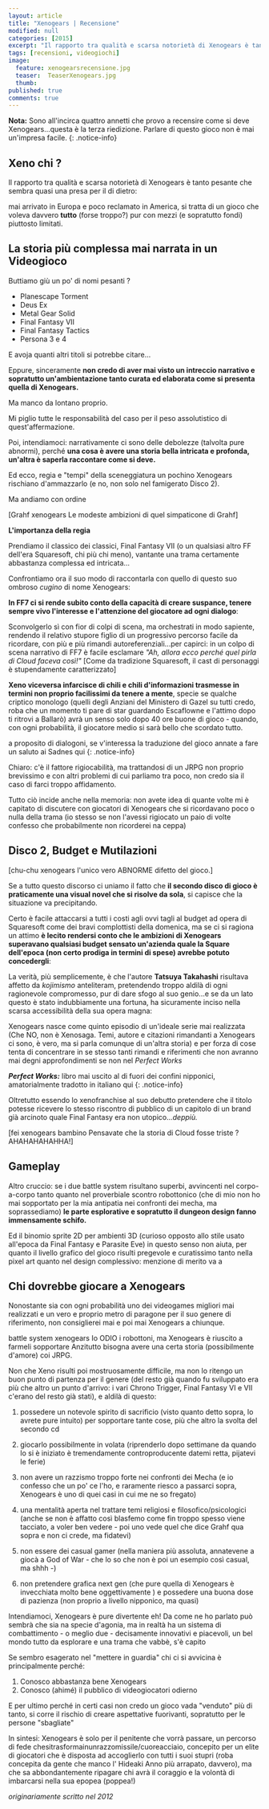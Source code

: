 ```yaml
---
layout: article
title: "Xenogears | Recensione"
modified: null
categories: [2015]
excerpt: "Il rapporto tra qualità e scarsa notorietà di Xenogears è tanto pesante che sembra quasi una presa per il di dietro..."
tags: [recensioni, videogiochi]
image: 
  feature: xenogearsrecensione.jpg
  teaser:  TeaserXenogears.jpg
  thumb: 
published: true
comments: true
---
```


**Nota:** Sono all'incirca quattro annetti che provo a recensire come si deve Xenogears...questa è la terza riedizione. Parlare di questo gioco non è mai un'impresa facile.
{: .notice-info}

## Xeno chi ?

Il rapporto tra qualità e scarsa notorietà di Xenogears è tanto pesante che sembra quasi una presa per il di dietro: 

mai arrivato in Europa e poco reclamato in America, si tratta di un gioco che voleva davvero **tutto** (forse troppo?) pur con mezzi (e sopratutto fondi) piuttosto limitati. 

## La storia più complessa mai narrata in un Videogioco

Buttiamo giù un po' di nomi pesanti ?

- Planescape Torment
- Deus Ex
- Metal Gear Solid
- Final Fantasy VII
- Final Fantasy Tactics
- Persona 3 e 4

E avoja quanti altri titoli si potrebbe citare...

Eppure, sinceramente **non credo di aver mai visto un intreccio narrativo e sopratutto un'ambientazione tanto curata ed elaborata come si presenta quella di Xenogears.** 

Ma manco da lontano proprio. 

Mi piglio tutte le responsabilità del caso per il peso assolutistico di quest'affermazione.

Poi, intendiamoci: narrativamente ci sono delle debolezze (talvolta pure abnormi), perché **una cosa è avere una storia bella intricata e profonda, un'altra è saperla raccontare come si deve.** 

Ed ecco, regia e "tempi" della sceneggiatura un pochino Xenogears rischiano d'ammazzarlo (e no, non solo nel famigerato Disco 2).

Ma andiamo con ordine

[Grahf xenogears
Le modeste ambizioni di quel simpaticone di Grahf]

**L'importanza della regia**

Prendiamo il classico dei classici, Final Fantasy VII (o un qualsiasi altro FF dell'era Squaresoft, chi più chi meno), vantante una trama certamente abbastanza complessa ed intricata...

Confrontiamo ora il suo modo di raccontarla con quello di questo suo ombroso _cugino_ di nome Xenogears:

**In FF7 ci si rende subito conto della capacità di creare suspance, tenere sempre vivo l'interesse e l'attenzione del giocatore ad ogni dialogo**:

Sconvolgerlo sì con fior di colpi di scena, ma orchestrati in modo sapiente, rendendo il relativo stupore figlio di un progressivo percorso facile da ricordare, con più e più rimandi autoreferenziali...per capirci: in un colpo di scena narrativo di FF7 è facile esclamare _"Ah, allora ecco perché quel pirla di Cloud faceva così!"_ 
[Come da tradizione Squaresoft, il cast di personaggi è stupendamente caratterizzato]

**Xeno viceversa infarcisce di chili e chili d'informazioni trasmesse in termini non proprio facilissimi da tenere a mente**, specie se qualche criptico monologo (quelli degli Anziani del Ministero di Gazel su tutti credo, roba che un momento ti pare di star guardando Escaflowne e l'attimo dopo ti ritrovi a Ballarò) avrà un senso solo dopo 40 ore buone di gioco - quando, con ogni probabilità, il giocatore medio si sarà bello che scordato tutto.

a proposito di dialogoni, se v'interessa la traduzione del gioco annate a fare un saluto ai Sadnes qui {: .notice-info}

Chiaro: c'è il fattore rigiocabilità, ma trattandosi di un JRPG non proprio brevissimo e con altri problemi di cui parliamo tra poco, non credo sia il caso di farci troppo affidamento.

Tutto ciò incide anche nella memoria: non avete idea di quante volte mi è capitato di discutere con giocatori di Xenogears che si ricordavano poco o nulla della trama (io stesso se non l'avessi rigiocato un paio di volte confesso che probabilmente non ricorderei na ceppa)

## Disco 2, Budget e Mutilazioni

[chu-chu xenogears
l'unico vero ABNORME difetto del gioco.]

Se a tutto questo discorso ci uniamo il fatto che **il secondo disco di gioco è praticamente una visual novel che si risolve da sola**, si capisce che la situazione va precipitando.

Certo è facile attaccarsi a tutti i costi agli ovvi tagli al budget ad opera di Squaresoft come dei bravi complottisti della domenica, ma se ci si ragiona un attimo **è lecito rendersi conto che le ambizioni di Xenogears superavano qualsiasi budget sensato un'azienda quale la Square dell'epoca (non certo prodiga in termini di spese) avrebbe potuto concedergli**:

La verità, più semplicemente, è che l'autore **Tatsuya Takahashi** risultava affetto da _kojimismo_ anteliteram, pretendendo troppo aldilà di ogni ragionevole compromesso, pur di dare sfogo al suo genio...e se da un lato questo è stato indubbiamente una fortuna, ha sicuramente inciso nella scarsa accessibilità della sua opera magna:

Xenogears nasce come quinto episodio di un'ideale serie mai realizzata (Che NO, non è Xenosaga. Temi, autore e citazioni rimandanti a Xenogears ci sono, è vero, ma si parla comunque di un'altra storia) e per forza di cose tenta di concentrare in se stesso tanti rimandi e riferimenti che non avranno mai degni approfondimenti se non nel _Perfect Works_ 

_**Perfect Works:**_ libro mai uscito al di fuori dei confini nipponici, amatorialmente tradotto in italiano qui {: .notice-info}


Oltretutto essendo lo xenofranchise al suo debutto pretendere che il titolo potesse ricevere lo stesso riscontro di pubblico di un capitolo di un brand già arcinoto quale Final Fantasy era non utopico..._deppiù._

[fei xenogears bambino
Pensavate che 
la storia di Cloud fosse triste ? 
AHAHAHAHAHHA!]

## Gameplay

Altro cruccio: se i due battle system risultano superbi, avvincenti nel corpo-a-corpo tanto quanto nel proverbiale scontro robottonico (che di mio non ho mai sopportato per la mia antipatia nei confronti dei mecha, ma soprassediamo) **le parte esplorative e sopratutto il dungeon design fanno immensamente schifo.**

Ed il binomio sprite 2D per ambienti 3D (curioso opposto allo stile usato all'epoca da Final Fantasy e Parasite Eve) in questo senso non aiuta, per quanto il livello grafico del gioco risulti pregevole e curatissimo tanto nella pixel art quanto nel design complessivo: menzione di merito va a 

## Chi dovrebbe giocare a Xenogears

Nonostante sia con ogni probabilità uno dei videogames migliori mai realizzati e un vero e proprio metro di paragone per il suo genere di riferimento, non consiglierei mai e poi mai Xenogears a chiunque.

battle system xenogears
Io ODIO i robottoni, ma Xenogears è riuscito a farmeli sopportare
Anzitutto bisogna avere una certa storia (possibilmente d'amore) coi JRPG.

Non che Xeno risulti poi mostruosamente difficile, ma non lo ritengo un buon punto di partenza per il genere (del resto già quando fu sviluppato era più che altro un punto d'arrivo: i vari Chrono Trigger, Final Fantasy VI e VII c'erano del resto già stati), e aldilà di questo:

1) possedere un notevole spirito di sacrificio (visto quanto detto sopra, lo avrete pure intuito) per sopportare tante cose, più che altro la svolta del secondo cd

2) giocarlo possibilmente in volata (riprenderlo dopo settimane da quando lo si è iniziato è tremendamente controproducente datemi retta, pijatevi le ferie)

3) non avere un razzismo troppo forte nei confronti dei Mecha (e io confesso che un po' ce l'ho, e raramente riesco a passarci sopra, Xenogears è uno di quei casi in cui me ne so fregato)

4) una mentalità aperta nel trattare temi religiosi e filosofico/psicologici (anche se non è affatto così blasfemo come fin troppo spesso viene tacciato, a voler ben vedere - poi uno vede quel che dice Grahf qua sopra e non ci crede, ma fidatevi)

5) non essere dei casual gamer (nella maniera più assoluta, annatevene a giocà a God of War - che lo so che non è poi un esempio così casual, ma shhh -)
  
6) non pretendere grafica next gen (che pure quella di Xenogears è invecchiata molto bene oggettivamente ) e possedere una buona dose di pazienza (non proprio a livello nipponico, ma quasi)

Intendiamoci, Xenogears è pure divertente eh! Da come ne ho parlato può sembrà che sia na specie d'agonia, ma in realtà ha un sistema di combattimento - o meglio due - decisamente innovativi e piacevoli, un bel mondo tutto da esplorare e una trama che vabbè, s'è capito

Se sembro esagerato nel "mettere in guardia" chi ci si avvicina è principalmente perché:

1) Conosco abbastanza bene Xenogears
2) Conosco (ahimé) il pubblico di videogiocatori odierno

E per ultimo perché in certi casi non credo un gioco vada "venduto" più di tanto, si corre il rischio di creare aspettative fuorivanti, sopratutto per le persone "sbagliate"

In sintesi: Xenogears è solo per il penitente che vorrà passare, un percorso di fede chesitrasformainunrazzomissile/cuoreacciaio, concepito per un elite di giocatori che è disposta ad accoglierlo con tutti i suoi stupri (roba concepita da gente che manco l' Hideaki Anno più arrapato, davvero), ma che sa abbondantemente ripagare chi avrà il coraggio e la volontà di imbarcarsi nella sua epopea (poppea!)

_originariamente scritto nel 2012_